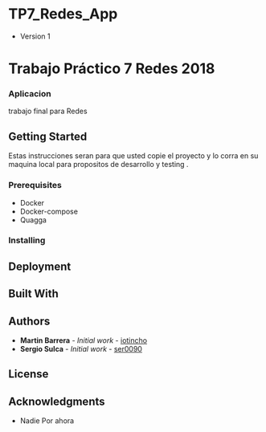 # TP7_Redes_App

* Version 1

# Trabajo Práctico 7 Redes 2018

###  Aplicacion  ###

trabajo final para Redes

## Getting Started

Estas instrucciones seran para que usted copie el proyecto y lo corra en su maquina local
para propositos de desarrollo y testing . 

### Prerequisites

* Docker 
* Docker-compose
* Quagga

### Installing



## Deployment

## Built With


## Authors

* **Martin Barrera** - *Initial work* - [iotincho](https://github.com/iotincho)
* **Sergio Sulca** - *Initial work* - [ser0090](https://github.com/ser0090)

## License


## Acknowledgments

* Nadie Por ahora 
